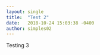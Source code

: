 ```yaml
---
layout: single
title:  "Test 2"
date:   2018-10-24 15:03:38 -0400
author: simples02
---
```

Testing 3